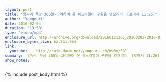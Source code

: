 ```yaml
---
layout: post
title: "양누리 묵상 365일-그리하여 온 이스라엘이 구원을 얻으리라. [로마서 11:26]"
author: "Yangnuri"
date: 2016-02-04
duration: "13:58"
type: "video/mp4"
enclosure_url: http://archive.org/download/20160121365_20160203/2016-01-21-365.mp4
enclosure_bytes_size: 82,731,904       
link:
  youtube:    http://cafe.daum.net/yangnuri-ch/Ww8v/570
summary:  양누리 묵상 365일-그리하여 온 이스라엘이 구원을 얻으리라. [로마서 11:26]
show_notes:
---
```

{% include post_body.html %}
